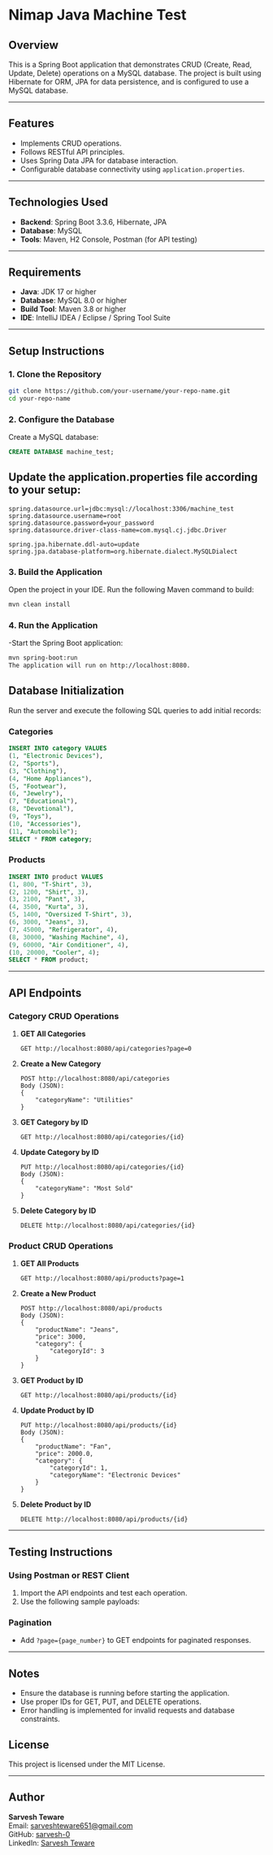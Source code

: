 # **Nimap Java Machine Test**

## **Overview**
This is a Spring Boot application that demonstrates CRUD (Create, Read, Update, Delete) operations on a MySQL database. The project is built using Hibernate for ORM, JPA for data persistence, and is configured to use a MySQL database.

---

## **Features**
- Implements CRUD operations.
- Follows RESTful API principles.
- Uses Spring Data JPA for database interaction.
- Configurable database connectivity using `application.properties`.

---

## **Technologies Used**
- **Backend**: Spring Boot 3.3.6, Hibernate, JPA  
- **Database**: MySQL  
- **Tools**: Maven, H2 Console, Postman (for API testing)

---

## **Requirements**
- **Java**: JDK 17 or higher  
- **Database**: MySQL 8.0 or higher  
- **Build Tool**: Maven 3.8 or higher  
- **IDE**: IntelliJ IDEA / Eclipse / Spring Tool Suite  

---

## **Setup Instructions**

### 1. Clone the Repository
```bash
git clone https://github.com/your-username/your-repo-name.git
cd your-repo-name
```
### 2. Configure the Database
Create a MySQL database:
```sql
CREATE DATABASE machine_test;
```
## Update the application.properties file according to your setup:
```properties
spring.datasource.url=jdbc:mysql://localhost:3306/machine_test
spring.datasource.username=root
spring.datasource.password=your_password
spring.datasource.driver-class-name=com.mysql.cj.jdbc.Driver

spring.jpa.hibernate.ddl-auto=update
spring.jpa.database-platform=org.hibernate.dialect.MySQLDialect
```
### 3. Build the Application
Open the project in your IDE.
Run the following Maven command to build:
```bash
mvn clean install
```
### 4. Run the Application
-Start the Spring Boot application:
```bash
mvn spring-boot:run
The application will run on http://localhost:8080.
```



## Database Initialization

Run the server and execute the following SQL queries to add initial records:

### Categories
```sql
INSERT INTO category VALUES
(1, "Electronic Devices"),
(2, "Sports"),
(3, "Clothing"),
(4, "Home Appliances"),
(5, "Footwear"),
(6, "Jewelry"),
(7, "Educational"),
(8, "Devotional"),
(9, "Toys"),
(10, "Accessories"),
(11, "Automobile");
SELECT * FROM category;
```

### Products
```sql
INSERT INTO product VALUES
(1, 800, "T-Shirt", 3),
(2, 1200, "Shirt", 3),
(3, 2100, "Pant", 3),
(4, 3500, "Kurta", 3),
(5, 1400, "Oversized T-Shirt", 3),
(6, 3000, "Jeans", 3),
(7, 45000, "Refrigerator", 4),
(8, 30000, "Washing Machine", 4),
(9, 60000, "Air Conditioner", 4),
(10, 20000, "Cooler", 4);
SELECT * FROM product;
```

---

## API Endpoints

### Category CRUD Operations

1. **GET All Categories**
   ```
   GET http://localhost:8080/api/categories?page=0
   ```

2. **Create a New Category**
   ```
   POST http://localhost:8080/api/categories
   Body (JSON):
   {
       "categoryName": "Utilities"
   }
   ```

3. **GET Category by ID**
   ```
   GET http://localhost:8080/api/categories/{id}
   ```

4. **Update Category by ID**
   ```
   PUT http://localhost:8080/api/categories/{id}
   Body (JSON):
   {
       "categoryName": "Most Sold"
   }
   ```

5. **Delete Category by ID**
   ```
   DELETE http://localhost:8080/api/categories/{id}
   ```

### Product CRUD Operations

1. **GET All Products**
   ```
   GET http://localhost:8080/api/products?page=1
   ```

2. **Create a New Product**
   ```
   POST http://localhost:8080/api/products
   Body (JSON):
   {
       "productName": "Jeans",
       "price": 3000,
       "category": {
           "categoryId": 3
       }
   }
   ```

3. **GET Product by ID**
   ```
   GET http://localhost:8080/api/products/{id}
   ```

4. **Update Product by ID**
   ```
   PUT http://localhost:8080/api/products/{id}
   Body (JSON):
   {
       "productName": "Fan",
       "price": 2000.0,
       "category": {
           "categoryId": 1,
           "categoryName": "Electronic Devices"
       }
   }
   ```

5. **Delete Product by ID**
   ```
   DELETE http://localhost:8080/api/products/{id}
   ```

---

## Testing Instructions

### Using Postman or REST Client

1. Import the API endpoints and test each operation.
2. Use the following sample payloads:

### Pagination

- Add `?page={page_number}` to GET endpoints for paginated responses.

---

## Notes

- Ensure the database is running before starting the application.
- Use proper IDs for GET, PUT, and DELETE operations.
- Error handling is implemented for invalid requests and database constraints.

## License

This project is licensed under the MIT License.

---

## Author

**Sarvesh Teware**  
Email: [sarveshteware651@gmail.com](mailto:sarveshteware651@gmail.com)  
GitHub: [sarvesh-0](https://github.com/sarvesh-0)  
LinkedIn: [Sarvesh Teware](https://linkedin.com/in/sarvesh-teware)

